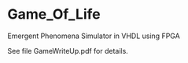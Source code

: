 Game_Of_Life
============

Emergent Phenomena Simulator in VHDL using FPGA

See file GameWriteUp.pdf for details.